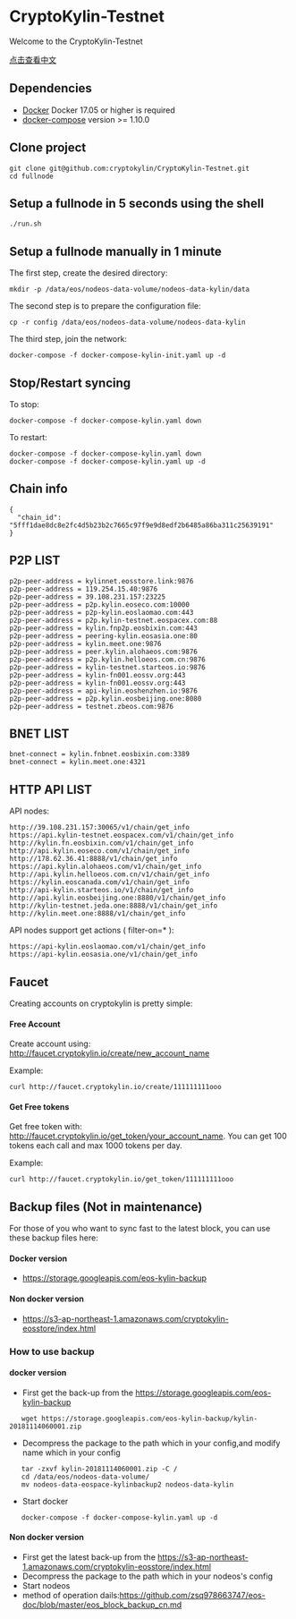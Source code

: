 # CryptoKylin-Testnet

Welcome to the CryptoKylin-Testnet

[点击查看中文](README_CN.md)

## Dependencies

- [Docker](https://docs.docker.com) Docker 17.05 or higher is required
- [docker-compose](https://docs.docker.com/compose/) version >= 1.10.0

## Clone project

```
git clone git@github.com:cryptokylin/CryptoKylin-Testnet.git
cd fullnode
```

## Setup a fullnode in 5 seconds using the shell

```
./run.sh
```

## Setup a fullnode manually in 1 minute

The first step, create the desired directory:

```
mkdir -p /data/eos/nodeos-data-volume/nodeos-data-kylin/data
```

The second step is to prepare the configuration file:

```
cp -r config /data/eos/nodeos-data-volume/nodeos-data-kylin
```

The third step, join the network:

```
docker-compose -f docker-compose-kylin-init.yaml up -d
```

## Stop/Restart syncing

To stop:

```
docker-compose -f docker-compose-kylin.yaml down
```

To restart:

```
docker-compose -f docker-compose-kylin.yaml down
docker-compose -f docker-compose-kylin.yaml up -d
```
## Chain info

```
{
  "chain_id": "5fff1dae8dc8e2fc4d5b23b2c7665c97f9e9d8edf2b6485a86ba311c25639191"
}
```

## P2P LIST

```
p2p-peer-address = kylinnet.eosstore.link:9876
p2p-peer-address = 119.254.15.40:9876
p2p-peer-address = 39.108.231.157:23225
p2p-peer-address = p2p.kylin.eoseco.com:10000
p2p-peer-address = p2p-kylin.eoslaomao.com:443
p2p-peer-address = p2p.kylin-testnet.eospacex.com:88
p2p-peer-address = kylin.fnp2p.eosbixin.com:443
p2p-peer-address = peering-kylin.eosasia.one:80
p2p-peer-address = kylin.meet.one:9876
p2p-peer-address = peer.kylin.alohaeos.com:9876
p2p-peer-address = p2p.kylin.helloeos.com.cn:9876
p2p-peer-address = kylin-testnet.starteos.io:9876
p2p-peer-address = kylin-fn001.eossv.org:443
p2p-peer-address = kylin-fn001.eossv.org:443
p2p-peer-address = api-kylin.eoshenzhen.io:9876
p2p-peer-address = p2p.kylin.eosbeijing.one:8080
p2p-peer-address = testnet.zbeos.com:9876
```

## BNET LIST

```
bnet-connect = kylin.fnbnet.eosbixin.com:3389
bnet-connect = kylin.meet.one:4321
```

## HTTP API LIST

API nodes:
```
http://39.108.231.157:30065/v1/chain/get_info
https://api.kylin-testnet.eospacex.com/v1/chain/get_info
http://kylin.fn.eosbixin.com/v1/chain/get_info
http://api.kylin.eoseco.com/v1/chain/get_info
http://178.62.36.41:8888/v1/chain/get_info
https://api.kylin.alohaeos.com/v1/chain/get_info
http://api.kylin.helloeos.com.cn/v1/chain/get_info
https://kylin.eoscanada.com/v1/chain/get_info
http://api-kylin.starteos.io/v1/chain/get_info
http://api.kylin.eosbeijing.one:8880/v1/chain/get_info
http://kylin-testnet.jeda.one:8888/v1/chain/get_info
http://kylin.meet.one:8888/v1/chain/get_info
```

API nodes support get actions ( filter-on=* ):
```
https://api-kylin.eoslaomao.com/v1/chain/get_info
https://api-kylin.eosasia.one/v1/chain/get_info
```

## Faucet

Creating accounts on cryptokylin is pretty simple:

#### Free Account
Create account using: http://faucet.cryptokylin.io/create/new_account_name

Example:
```
curl http://faucet.cryptokylin.io/create/111111111ooo
```


#### Get Free tokens
Get free token with: http://faucet.cryptokylin.io/get_token/your_account_name.
You can get 100 tokens each call and max 1000 tokens per day.  

Example:
``` 
curl http://faucet.cryptokylin.io/get_token/111111111ooo
```

## Backup files (Not in maintenance)

For those of you who want to sync fast to the latest block, you can use these backup files here:

#### Docker version

- https://storage.googleapis.com/eos-kylin-backup

#### Non docker version

- https://s3-ap-northeast-1.amazonaws.com/cryptokylin-eosstore/index.html

### How to use backup
#### docker version
- First get the back-up from the https://storage.googleapis.com/eos-kylin-backup 
```
   wget https://storage.googleapis.com/eos-kylin-backup/kylin-20181114060001.zip
```
- Decompress the package to the path which in your config,and modify name which in your config 
```
   tar -zxvf kylin-20181114060001.zip -C /
   cd /data/eos/nodeos-data-volume/
   mv nodeos-data-eospace-kylinbackup2 nodeos-data-kylin
```
- Start docker 
```
   docker-compose -f docker-compose-kylin.yaml up -d
```

#### Non docker version
- First get the latest back-up from the https://s3-ap-northeast-1.amazonaws.com/cryptokylin-eosstore/index.html 
- Decompress the package to the path which in your nodeos's config
- Start nodeos
- method of operation dails:https://github.com/zsq978663747/eos-doc/blob/master/eos_block_backup_cn.md 
